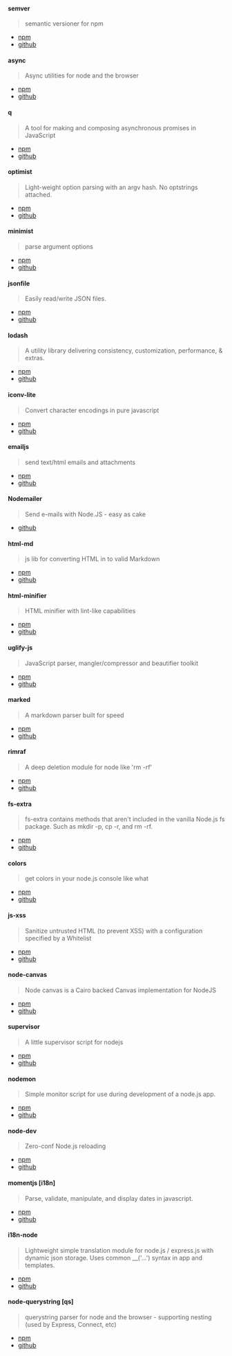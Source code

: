 #### semver

> semantic versioner for npm

* [npm](https://www.npmjs.org/package/semver)
* [github](https://github.com/isaacs/node-semver) 



#### async

> Async utilities for node and the browser

* [npm](https://www.npmjs.org/package/async)
* [github](https://github.com/caolan/async)




#### q

> A tool for making and composing asynchronous promises in JavaScript 

* [npm](https://www.npmjs.org/package/q)
* [github](https://github.com/kriskowal/q)




#### optimist

> Light-weight option parsing with an argv hash. No optstrings attached.

* [npm](https://www.npmjs.org/package/optimist)
* [github](http://github.com/substack/node-optimist.git)



#### minimist

> parse argument options

* [npm](https://www.npmjs.org/package/minimist)
* [github](https://github.com/substack/minimist)




#### jsonfile

> Easily read/write JSON files.

* [npm](https://www.npmjs.org/package/jsonfile)
* [github](https://github.com/jprichardson/node-jsonfile)





#### lodash

> A utility library delivering consistency, customization, performance, & extras.

* [npm](https://www.npmjs.org/package/lodash)
* [github](https://github.com/lodash/lodash)



#### iconv-lite

> Convert character encodings in pure javascript

* [npm](https://www.npmjs.org/package/iconv-lite)
* [github](https://github.com/ashtuchkin/iconv-lite)



#### emailjs

> send text/html emails and attachments

* [npm](https://www.npmjs.org/package/emailjs)
* [github](https://github.com/eleith/emailjs)



#### Nodemailer

> Send e-mails with Node.JS - easy as cake

* [github](https://github.com/andris9/Nodemailer)



#### html-md

> js lib for converting HTML in to valid Markdown

* [npm](https://www.npmjs.org/package/html-md)
* [github](https://github.com/neocotic/html.md)


#### html-minifier

> HTML minifier with lint-like capabilities

* [npm](https://www.npmjs.org/package/html-minifier)
* [github](https://github.com/kangax/html-minifier)



#### uglify-js

> JavaScript parser, mangler/compressor and beautifier toolkit

* [npm](https://www.npmjs.org/package/uglify-js)
* [github](https://github.com/mishoo/UglifyJS2.git)





#### marked

> A markdown parser built for speed

* [npm](https://www.npmjs.org/package/marked)
* [github](https://github.com/chjj/marked)


#### rimraf

> A deep deletion module for node like 'rm -rf'

* [npm](https://www.npmjs.org/package/rimraf)
* [github](https://github.com/isaacs/rimraf)



#### fs-extra

> fs-extra contains methods that aren't included in the vanilla Node.js fs package. Such as mkdir -p, cp -r, and rm -rf.

* [npm](https://www.npmjs.org/package/fs-extra)
* [github](https://github.com/jprichardson/node-fs-extra)



#### colors

> get colors in your node.js console like what

* [npm](https://www.npmjs.org/package/colors)
* [github](https://github.com/Marak/colors.js)


#### js-xss

> Sanitize untrusted HTML (to prevent XSS) with a configuration specified by a Whitelist

* [npm](https://www.npmjs.org/package/xss)
* [github](https://github.com/leizongmin/js-xss)


#### node-canvas

> Node canvas is a Cairo backed Canvas implementation for NodeJS

* [npm](https://www.npmjs.org/package/canvas)
* [github](https://github.com/LearnBoost/node-canvas)


#### supervisor

> A little supervisor script for nodejs

* [npm](https://www.npmjs.org/package/supervisor)
* [github](https://github.com/isaacs/node-supervisor)


#### nodemon

> Simple monitor script for use during development of a node.js app.

* [npm](https://www.npmjs.org/package/nodemon)
* [github](https://github.com/remy/nodemon)


#### node-dev

> Zero-conf Node.js reloading

* [npm](https://www.npmjs.org/package/node-dev)
* [github](https://github.com/fgnass/node-dev)


#### momentjs [i18n]

> Parse, validate, manipulate, and display dates in javascript.

* [npm](https://www.npmjs.org/package/moment)
* [github](https://github.com/moment/moment)


#### i18n-node

> Lightweight simple translation module for node.js / express.js with dynamic json storage. Uses common __('...') syntax in app and templates.

* [npm](https://www.npmjs.org/package/i18n)
* [github](https://github.com/mashpie/i18n-node#list-of-configuration-options)


#### node-querystring [qs]

> querystring parser for node and the browser - supporting nesting (used by Express, Connect, etc)

* [npm](https://www.npmjs.org/package/qs)
* [github](https://github.com/visionmedia/node-querystring)


